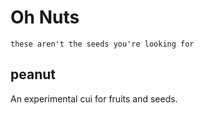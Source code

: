 
# Oh Nuts

    these aren't the seeds you're looking for

## peanut

An experimental cui for fruits and seeds.

